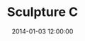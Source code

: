 ---
layout: work
title: Sculpture C
date: 2014-01-03 12:00:00
category: sculpture
imageURL: /images/placeholder-960x540.jpg
thumbnailURL: /images/placeholder-240x135.jpg
medium: Lorem ipsum dolor sit amet, consectetur adipiscing elit
dimensions: XXXXmm Ø x XXmm D
edition: edition of 2
location: Lorem Ipsum. Dolor. Sit Amet
price: $10,000
sold: false
---